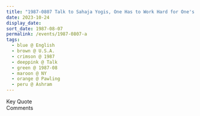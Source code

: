 ```yaml
---
title: "1987-0807 Talk to Sahaja Yogis, One Has to Work Hard for One's Own Country, Āśhram, Pawling, NY, U.S.A."
date: 2023-10-24
display_date: 
sort_date: 1987-08-07
permalink: /events/1987-0807-a
tags:
  - blue @ English
  - brown @ U.S.A.
  - crimson @ 1987
  - deeppink @ Talk
  - green @ 1987-08
  - maroon @ NY
  - orange @ Pawling
  - peru @ Ashram
---
```


<wave-list>
  <list-title color="green" width="75">Key Quote</list-title>
  <list-item color="BlanchedAlmond"  width="200"></list-item>
  <list-item color="Lavender"></list-item>
  <list-item color="BlanchedAlmond"></list-item>
</wave-list>

<br>

<wave-list>
  <list-title color="green" width="75">Comments</list-title>
  <list-item color="BlanchedAlmond"  width="200"></list-item>
  <list-item color="Lavender"></list-item>
  <list-item color="BlanchedAlmond"></list-item>
</wave-list>